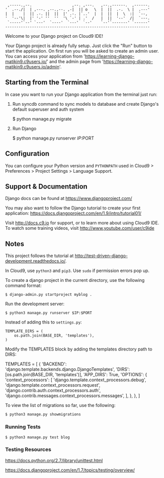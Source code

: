 
     ,-----.,--.                  ,--. ,---.   ,--.,------.  ,------.
    '  .--./|  | ,---. ,--.,--. ,-|  || o   \  |  ||  .-.  \ |  .---'
    |  |    |  || .-. ||  ||  |' .-. |`..'  |  |  ||  |  \  :|  `--, 
    '  '--'\|  |' '-' ''  ''  '\ `-' | .'  /   |  ||  '--'  /|  `---.
     `-----'`--' `---'  `----'  `---'  `--'    `--'`-------' `------'
    ----------------------------------------------------------------- 


Welcome to your Django project on Cloud9 IDE!

Your Django project is already fully setup. Just click the "Run" button to start
the application. On first run you will be asked to create an admin user. You can
access your application from 'https://learning-django-matikin9.c9users.io/' and the admin page from 
'https://learning-django-matikin9.c9users.io/admin'.

## Starting from the Terminal

In case you want to run your Django application from the terminal just run:

1) Run syncdb command to sync models to database and create Django's default superuser and auth system

    $ python manage.py migrate

2) Run Django

    $ python manage.py runserver $IP:$PORT
    
## Configuration

You can configure your Python version and `PYTHONPATH` used in
Cloud9 > Preferences > Project Settings > Language Support.

## Support & Documentation

Django docs can be found at https://www.djangoproject.com/

You may also want to follow the Django tutorial to create your first application:
https://docs.djangoproject.com/en/1.9/intro/tutorial01/

Visit http://docs.c9.io for support, or to learn more about using Cloud9 IDE.
To watch some training videos, visit http://www.youtube.com/user/c9ide

## Notes

This project follows the tutorial at http://test-driven-django-development.readthedocs.io/.

In Cloud9, use `python3` and `pip3`.  Use `sudo` if permission errors pop up.

To create a django project in the current directory, use the following command format:

`$ django-admin.py startproject myblog .`

Run the development server:

`$ python3 manage.py runserver $IP:$PORT`

Instead of adding this to `settings.py`:

```
TEMPLATE_DIRS = (
    os.path.join(BASE_DIR, 'templates'),
)
```

Modify the TEMPLATES block by adding the templates directory path to DIRS:

TEMPLATES = [
    {
        'BACKEND': 'django.template.backends.django.DjangoTemplates',
        'DIRS': [os.path.join(BASE_DIR, 'templates')],
        'APP_DIRS': True,
        'OPTIONS': {
            'context_processors': [
                'django.template.context_processors.debug',
                'django.template.context_processors.request',
                'django.contrib.auth.context_processors.auth',
                'django.contrib.messages.context_processors.messages',
            ],
        },
    },
]

To view the list of migrations so far, use the following:

```$ python3 manage.py showmigrations```


### Running Tests

```$ python3 manage.py test blog```

### Testing Resources

https://docs.python.org/2.7/library/unittest.html

https://docs.djangoproject.com/en/1.7/topics/testing/overview/